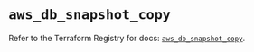 # `aws_db_snapshot_copy`

Refer to the Terraform Registry for docs: [`aws_db_snapshot_copy`](https://registry.terraform.io/providers/hashicorp/aws/6.8.0/docs/resources/db_snapshot_copy).
